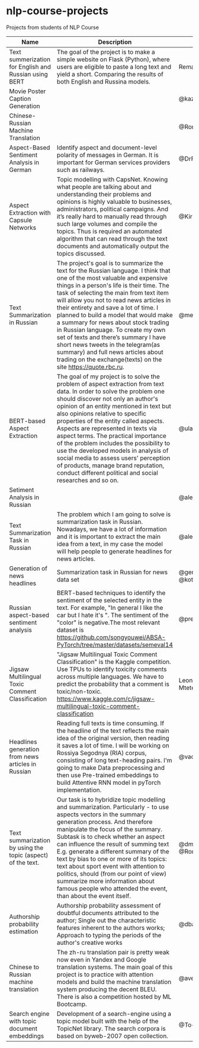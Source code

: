 # nlp-course-projects
Projects from students of NLP Course

|Name|Description|Team|Repository|
|----|-----------|----|----------|
|Text summerization for English and Russian using BERT|The goal of the project is to make a simple website on Flask (Python), where users are eligible to paste a long text and yield a short. Comparing the results of both English and Russina models.|Remark|https://github.com/golden-ratio/huawei_project|
|Movie Poster Caption Generation||@kazzand|https://github.com/kazzand/huaweiproject |
|Chinese-Russian Machine Translation||@RonanenkovN|https://github.com/RomanenkovN/HuaweiNLP |
|Aspect-Based Sentiment Analysis in German|Identify aspect and document-level polarity of messages in German. It is important for German services providers such as railways.|@DrFirestream|https://github.com/DrFirestream/NLP |
|Aspect Extraction with Capsule Networks|Topic modelling with CapsNet. Knowing what people are talking about and understanding their problems and opinions is highly valuable to businesses, administrators, political campaigns. And it’s really hard to manually read through such large volumes and compile the topics. Thus is required an automated algorithm that can read through the text documents and automatically output the topics discussed.|@KirillKrasikov|https://github.com/KirillKrasikov/TopicModelingWithCapsNet |
|Text Summarization in Russian| The project's goal is to summarize the text for the Russian language. I think that one of the most valuable and expensive things in a person's life is their time. The task of selecting the main from text item will allow you not to read news articles in their entirety and save a lot of time. I planned to build a model that would make a summary for news about stock trading in Russian language. To create my own set of texts and there’s summary I have short news tweets in the telegram(as summary) and full news articles about trading on the exchange(texts) on the site https://quote.rbc.ru. |@medphisiker|https://github.com/medphisiker/Huawei-s-nlp-course-project |
|BERT-based Aspect Extraction|The goal of my project is to solve the problem of aspect extraction from text data. In order to solve the problem one should discover not only an author's opinion of an entity mentioned in text but also opinions relative to specific properties of the entity called aspects. Aspects are represented in texts via aspect terms. The practical importance of the problem includes the possibility to use the developed models in analysis of social media to assess users' perception of products, manage brand reputation, conduct different political and social researches and so on.|@ulaelfray|https://bitbucket.org/ulaelfray/huawei-nlp-course/ |
|Setiment Analysis in Russian||@alekxd|https://github.com/alekxd/project-NLP-sentiment-rus |
|Text Summarization Task in Russian|The problem which I am going to solve is summarization task in Russian. Nowadays, we have a lot of information and it is important to extract the main idea from a text, in my case the model will help people to generate headlines for news articles.|@alexvishnevskiy| https://github.com/alexvishnevskiy/Huawei-project |
|Generation of news headlines|Summarization task in Russian for news data set|@germanjke, @kotyukov|https://github.com/germanjke/huaweiNLP |
|Russian aspect-based sentiment analysis|BERT-based techniques to identify the sentiment of the selected entity in the text. For example, "In general I like the car but I hate it's <color>". The sentiment of the "color" is negative.The most relevant dataset is https://github.com/songyouwei/ABSA-PyTorch/tree/master/datasets/semeval14 |@preduct0r| https://github.com/preduct0r/huawei|
|Jigsaw Multilingual Toxic Comment Classification|"Jigsaw Multilingual Toxic Comment Classification" is the Kaggle competition. Use TPUs to identify toxicity comments across multiple languages. We have to predict the probability that a comment is toxic/non-toxic. https://www.kaggle.com/c/jigsaw-multilingual-toxic-comment-classification|LeonidMorozov, Mteterin|https://github.com/LeonidMorozov/jigsaw_toxic_classification|
|Headlines generation from news articles in Russian|Reading full texts is time consuming. If the headline of the text reflects the main idea of the original version, then reading it saves a lot of time. I will be working on Rossiya Segodnya (RIA) corpus, consisting of long text-heading pairs. I'm going to make Data preprocessing and then use Pre-trained embeddings to build Attentive RNN model in pyTorch implementation.|@vadimvvlasov|https://github.com/vadimvvlasov/nlp-project|
|Text summarization by using the topic (aspect) of the text.|Our task is to hybridize topic modelling and summarization. Particularly - to use aspects vectors in the summary generation process. And therefore manipulate the focus of the summary. Subtask is to check whether an aspect can influence the result of summing text E.g. generate a different summary of the text by bias to one or more of its topics: text about sport event with attention to politics, should (from our point of view) summarize more information about famous people who attended the event, than about the event itself.|@dmitriy.valetov @RomanButov |https://github.com/DmitriyValetov/nlp_course_project|
|Authorship probability estimation|Authorship probability assessment of doubtful documents attributed to the author; Single out the characteristic features inherent to the authors works; Approach to typing the periods of the author's creative works|@dbadeev|https://github.com/dbadeev/nlp_huawei_project|
|Chinese to Russian machine translation|The zh-ru translation pair is pretty weak now even in Yandex and Google translation systems. The main goal of this project is to practice with attention models and build the machine translation system producing the decent BLEU. There is also a competition hosted by ML Bootcamp.|@averkij|https://github.com/averkij/ml-bootcamp-zh-ru-translation|
|Search engine with topic document embeddings|Development of a search-engine using a topic model built with the help of the TopicNet library. The search corpora is based on byweb-2007 open collection.  |@To-olak | https://github.com/Evgeny-Egorov-Projects/ROMIP-search |
